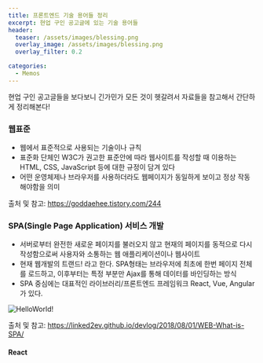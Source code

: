 ```yaml
---
title: 프론트엔드 기술 용어들 정리
excerpt: 현업 구인 공고글에 있는 기술 용어들
header:
  teaser: /assets/images/blessing.png
  overlay_image: /assets/images/blessing.png
  overlay_filter: 0.2

categories:
  - Memos
---
```


현업 구인 공고글들을 보다보니 긴가민가 모든 것이 헷갈려서 자료들을 참고해서 간단하게 정리해본다!

### 웹표준

- 웹에서 표준적으로 사용되는 기술이나 규칙
- 표준화 단체인 W3C가 권고한 표준안에 따라 웹사이트를 작성할 때 이용하는 HTML, CSS, JavaScript 등에 대한 규정이 담겨 있다
- 어떤 운영체제나 브라우저를 사용하더라도 웹페이지가 동일하게 보이고 정상 작동해야함을 의미

출처 및 참고: https://goddaehee.tistory.com/244

### SPA(Single Page Application) 서비스 개발

- 서버로부터 완전한 새로운 페이지를 불러오지 않고 현재의 페이지를 동적으로 다시 작성함으로써 사용자와 소통하는 웹 애플리케이션이나 웹사이트
- 현재 웹개발의 트랜드! 라고 한다. SPA형태는 브라우저에 최초에 한번 페이지 전체를 로드하고, 이후부터는 특정 부분만 Ajax를 통해 데이터를 바인딩하는 방식
- SPA 중심에는 대표적인 라이브러리/프론트엔드 프레임워크 React, Vue, Angular가 있다.

![HelloWorld!](https://linked2ev.github.io/assets/img/devlog/201808/2018-08-01-SPA-step1.png)

출처 및 참고: https://linked2ev.github.io/devlog/2018/08/01/WEB-What-is-SPA/

#### React
